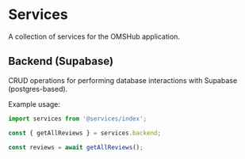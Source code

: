 # Services

A collection of services for the OMSHub application.

## Backend (Supabase)

CRUD operations for performing database interactions with Supabase (postgres-based).

Example usage:

```ts
import services from '@services/index';

const { getAllReviews } = services.backend;

const reviews = await getAllReviews();
```
